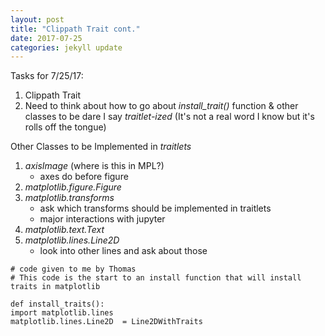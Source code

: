 ```yaml
---
layout: post
title: "Clippath Trait cont."
date: 2017-07-25
categories: jekyll update
---
```


Tasks for 7/25/17:
1. Clippath Trait
2. Need to think about how to go about *install_trait()* function & other classes to be
dare I say *traitlet-ized* (It's not a real word I know but it's rolls off the tongue)

Other Classes to be Implemented in *traitlets*
1. *axisImage* (where is this in MPL?)
    * axes do before figure
2. *matplotlib.figure.Figure*
3. *matplotlib.transforms*
    * ask which transforms should be implemented in traitlets
    * major interactions with jupyter
4. *matplotlib.text.Text*
5. *matplotlib.lines.Line2D*
    * look into other lines and ask about those

~~~
# code given to me by Thomas
# This code is the start to an install function that will install traits in matplotlib

def install_traits():
import matplotlib.lines
matplotlib.lines.Line2D  = Line2DWithTraits


~~~
